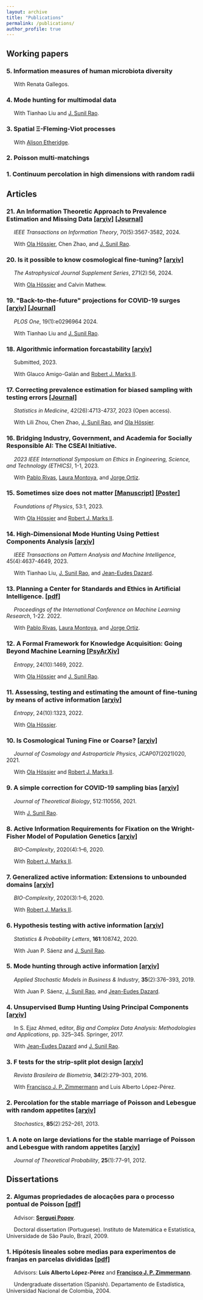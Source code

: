 ```yaml
---
layout: archive
title: "Publications"
permalink: /publications/
author_profile: true
---
```


## Working papers

### 5. Information measures of human microbiota diversity
&nbsp;&nbsp;&nbsp;&nbsp; With Renata Gallegos.

### 4. Mode hunting for multimodal data
&nbsp;&nbsp;&nbsp;&nbsp; With Tianhao Liu and [J. Sunil Rao](https://www.jsunilrao.com/).

### 3. Spatial Ξ-Fleming-Viot processes
&nbsp;&nbsp;&nbsp;&nbsp; With [Alison Etheridge](https://www.stats.ox.ac.uk/all-people/alison-etheridge/).

### 2. Poisson multi-matchings

### 1. Continuum percolation in high dimensions with random radii


## Articles


### 21. An Information Theoretic Approach to Prevalence Estimation and Missing Data [[arχiv]](https://arxiv.org/pdf/2206.05120.pdf) [[Journal]](https://ieeexplore.ieee.org/abstract/document/10295527)
&nbsp;&nbsp;&nbsp;&nbsp; _IEEE Transactions on Information Theory_, 70(5):3567-3582, 2024.

&nbsp;&nbsp;&nbsp;&nbsp; With [Ola Hössjer](https://www.su.se/english/profiles/ohssj-1.182541), Chen Zhao, and [J. Sunil Rao](https://www.jsunilrao.com/).


### 20. Is it possible to know cosmological fine-tuning? [[arχiv]](https://arxiv.org/pdf/2401.04190.pdf)
&nbsp;&nbsp;&nbsp;&nbsp; _The Astrophysical Journal Supplement Series_, 271(2):56, 2024.

&nbsp;&nbsp;&nbsp;&nbsp; With [Ola Hössjer](https://www.su.se/english/profiles/ohssj-1.182541) and Calvin Mathew.


### 19. "Back-to-the-future" projections for COVID-19 surges [[arχiv]](https://arxiv.org/pdf/2202.08928.pdf) [[Journal]](https://journals.plos.org/plosone/article?id=10.1371/journal.pone.0296964)
&nbsp;&nbsp;&nbsp;&nbsp; _PLOS One_, 19(1):e0296964 2024.

&nbsp;&nbsp;&nbsp;&nbsp; With Tianhao Liu and [J. Sunil Rao](https://www.jsunilrao.com/).


### 18. Algorithmic information forcastability [[arχiv]](https://arxiv.org/abs/2304.10752)
&nbsp;&nbsp;&nbsp;&nbsp; Submitted, 2023.

&nbsp;&nbsp;&nbsp;&nbsp; With Glauco Amigo-Galán and [Robert J. Marks II](https://robertmarks.org).


### 17. Correcting prevalence estimation for biased sampling with testing errors [[Journal]](https://onlinelibrary.wiley.com/doi/epdf/10.1002/sim.9885) 
&nbsp;&nbsp;&nbsp;&nbsp; _Statistics in Medicine_, 42(26):4713-4737, 2023 (Open access). 

&nbsp;&nbsp;&nbsp;&nbsp; With Lili Zhou, Chen Zhao, [J. Sunil Rao](https://www.jsunilrao.com/), and [Ola Hössjer](https://www.su.se/english/profiles/ohssj-1.182541). 


### 16. Bridging Industry, Government, and Academia for Socially Responsible AI: The CSEAI Initiative.
&nbsp;&nbsp;&nbsp;&nbsp; _2023 IEEE International Symposium on Ethics in Engineering, Science, and Technology (ETHICS)_, 1-1, 2023.

&nbsp;&nbsp;&nbsp;&nbsp; With [Pablo Rivas](https://www.rivas.ai/), [Laura Montoya](https://www.lauranmontoya.com/), and [Jorge Ortiz](http://jorgeortizphd.info/).


### 15. Sometimes size does not matter [[Manuscript]](https://github.com/danielandresgp/danielandresgp.github.io/blob/master/files/Size%20does%20not%20matter.pdf) [[Poster]](https://github.com/danielandresgp/danielandresgp.github.io/blob/master/files/Poster.pdf)
&nbsp;&nbsp;&nbsp;&nbsp; _Foundations of Physics_, 53:1, 2023.

&nbsp;&nbsp;&nbsp;&nbsp; With [Ola Hössjer](https://www.su.se/english/profiles/ohssj-1.182541) and [Robert J. Marks II](https://robertmarks.org).


### 14. High-Dimensional Mode Hunting Using Pettiest Components Analysis [[arχiv]](https://arxiv.org/pdf/2101.04288.pdf)
&nbsp;&nbsp;&nbsp;&nbsp; _IEEE Transactions on Pattern Analysis and Machine Intelligence_, 45(4):4637-4649, 2023. 

&nbsp;&nbsp;&nbsp;&nbsp; With Tianhao Liu, [J. Sunil Rao](https://www.jsunilrao.com/), and [Jean-Eudes Dazard](https://case.academia.edu/JED).


### 13. Planning a Center for Standards and Ethics in Artificial Intelligence. [[pdf]](https://www.rivas.ai/pdfs/rivas2022planning.pdf)
&nbsp;&nbsp;&nbsp;&nbsp; _Proceedings of the International Conference on Machine Learning Research_, 1-22. 2022.

&nbsp;&nbsp;&nbsp;&nbsp; With [Pablo Rivas](https://www.rivas.ai/), [Laura Montoya](https://www.lauranmontoya.com/), and [Jorge Ortiz](http://jorgeortizphd.info/).


### 12. A Formal Framework for Knowledge Acquisition: Going Beyond Machine Learning [[PsyArXiv]](https://psyarxiv.com/qt5kw/)
&nbsp;&nbsp;&nbsp;&nbsp; _Entropy_, 24(10):1469, 2022.

&nbsp;&nbsp;&nbsp;&nbsp; With [Ola Hössjer](https://www.su.se/english/profiles/ohssj-1.182541) and [J. Sunil Rao](https://www.jsunilrao.com/).


### 11. Assessing, testing and estimating the amount of fine-tuning by means of active information [[arχiv]](https://arxiv.org/pdf/2208.13828.pdf)
&nbsp;&nbsp;&nbsp;&nbsp; _Entropy_, 24(10):1323, 2022. 

&nbsp;&nbsp;&nbsp;&nbsp; With [Ola Hössjer](https://www.su.se/english/profiles/ohssj-1.182541).


### 10. Is Cosmological Tuning Fine or Coarse? [[arχiv]](https://arxiv.org/pdf/2104.05400.pdf)
&nbsp;&nbsp;&nbsp;&nbsp; _Journal of Cosmology and Astroparticle Physics_, JCAP07(2021)020, 2021. 

&nbsp;&nbsp;&nbsp;&nbsp; With [Ola Hössjer](https://www.su.se/english/profiles/ohssj-1.182541) and [Robert J. Marks II](https://robertmarks.org).


### 9. A simple correction for COVID-19 sampling bias [[arχiv]](https://arxiv.org/pdf/2007.07426.pdf)
&nbsp;&nbsp;&nbsp;&nbsp; _Journal of Theoretical Biology_, 512:110556, 2021. 

&nbsp;&nbsp;&nbsp;&nbsp; With [J. Sunil Rao](https://www.jsunilrao.com/).


### 8. Active Information Requirements for Fixation on the Wright-Fisher Model of Population Genetics [[arχiv]](https://arxiv.org/pdf/2111.06909.pdf)
&nbsp;&nbsp;&nbsp;&nbsp; _BIO-Complexity_, 2020(4):1–6, 2020. 

&nbsp;&nbsp;&nbsp;&nbsp; With [Robert J. Marks II](https://robertmarks.org).


### 7. Generalized active information: Extensions to unbounded domains [[arχiv]](https://arxiv.org/pdf/2111.06865.pdf)
&nbsp;&nbsp;&nbsp;&nbsp; _BIO-Complexity_, 2020(3):1–6, 2020. 

&nbsp;&nbsp;&nbsp;&nbsp; With [Robert J. Marks II](https://robertmarks.org).


### 6. Hypothesis testing with active information [[arχiv]](https://arxiv.org/pdf/2011.04834.pdf)
&nbsp;&nbsp;&nbsp;&nbsp; _Statistics & Probability Letters_, **161**:108742, 2020.

&nbsp;&nbsp;&nbsp;&nbsp; With Juan P. Sáenz and [J. Sunil Rao](https://www.jsunilrao.com/).


### 5. Mode hunting through active information [[arχiv]](https://arxiv.org/pdf/2011.05794.pdf)
&nbsp;&nbsp;&nbsp;&nbsp; _Applied Stochastic Models in Business & Industry_, **35**(2):376–393, 2019.

&nbsp;&nbsp;&nbsp;&nbsp; With Juan P. Sáenz, [J. Sunil Rao](https://www.jsunilrao.com/), and [Jean-Eudes Dazard](https://case.academia.edu/JED).


### 4. Unsupervised Bump Hunting Using Principal Components [[arχiv]](https://arxiv.org/pdf/1409.8630.pdf)
&nbsp;&nbsp;&nbsp;&nbsp; In S. Ejaz Ahmed, editor, _Big and Complex Data Analysis: Methodologies and Applications_, pp. 325–345. Springer, 2017.

&nbsp;&nbsp;&nbsp;&nbsp; With [Jean-Eudes Dazard](https://case.academia.edu/JED) and [J. Sunil Rao](https://www.jsunilrao.com/).


### 3. F tests for the strip-split plot design [[arχiv]](https://arxiv.org/pdf/1507.07466.pdf)
&nbsp;&nbsp;&nbsp;&nbsp; _Revista Brasileira de Biometria_, **34**(2):279–303, 2016.

&nbsp;&nbsp;&nbsp;&nbsp; With [Francisco J. P. Zimmermann](https://independent.academia.edu/FranciscoZimmermann) and Luis Alberto López-Pérez.


### 2. Percolation for the stable marriage of Poisson and Lebesgue with random appetites [[arχiv]](https://arxiv.org/pdf/0909.5325.pdf)
&nbsp;&nbsp;&nbsp;&nbsp; _Stochastics_, **85**(2):252–261, 2013. 


### 1. A note on large deviations for the stable marriage of Poisson and Lebesgue with random appetites [[arχiv]](https://arxiv.org/pdf/0911.1429.pdf)
&nbsp;&nbsp;&nbsp;&nbsp; _Journal of Theoretical Probability_, **25**(1):77–91, 2012.



## Dissertations


### 2. Algumas propriedades de alocações para o processo pontual de Poisson [[pdf]](https://danielandresgp.github.io/files/TesisDoutorado.pdf)

&nbsp;&nbsp;&nbsp;&nbsp; Advisor: **[Serguei Popov](https://www.fc.up.pt/pessoas/serguei.popov/)**.

&nbsp;&nbsp;&nbsp;&nbsp; Doctoral dissertation (Portuguese). Instituto de Matemática e Estatística, Universidade de São Paulo, Brazil, 2009. 

### 1. Hipótesis lineales sobre medias para experimentos de franjas en parcelas divididas [[pdf]](https://danielandresgp.github.io/files/TesisPregrado.pdf)

&nbsp;&nbsp;&nbsp;&nbsp; Advisors: **Luis Alberto López-Pérez** and **[Francisco J. P. Zimmermann](https://independent.academia.edu/FranciscoZimmermann)**.

&nbsp;&nbsp;&nbsp;&nbsp; Undergraduate dissertation (Spanish). Departamento de Estadística, Universidad Nacional de Colombia, 2004. 
